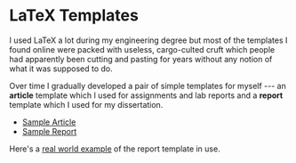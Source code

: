 # LaTeX Templates

[1]: https://www.dmulholl.com/pdfs/article.pdf
[2]: https://www.dmulholl.com/pdfs/report.pdf
[3]: https://www.dmulholl.com/pdfs/taxisim.pdf

I used LaTeX a lot during my engineering degree but most of the templates I found online were packed with useless, cargo-culted cruft which people had apparently been cutting and pasting for years without any notion of what it was supposed to do.

Over time I gradually developed a pair of simple templates for myself --- an **article** template which I used for assignments and lab reports and a **report** template which I used for my dissertation.

* [Sample Article][1]
* [Sample Report][2]

Here's a [real world example][3] of the report template in use.
